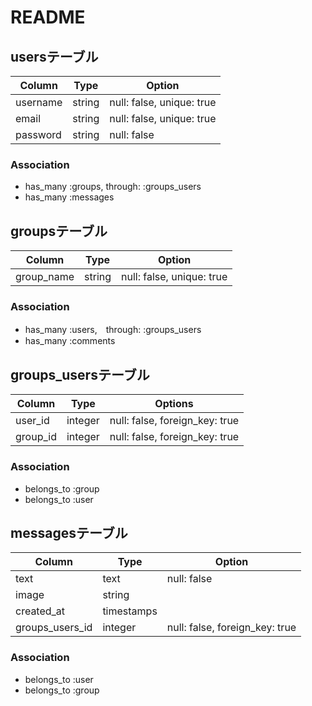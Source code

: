 # README

## usersテーブル

|Column|Type|Option|
|------|----|------|
|username|string|null: false, unique: true|
|email|string|null: false, unique: true|
|password|string|null: false|

### Association
- has_many :groups, through: :groups_users
- has_many :messages

## groupsテーブル

|Column|Type|Option|
|------|----|------|
|group_name|string|null: false, unique: true|

### Association
- has_many :users,　through: :groups_users
- has_many :comments

## groups_usersテーブル

|Column|Type|Options|
|------|----|-------|
|user_id|integer|null: false, foreign_key: true|
|group_id|integer|null: false, foreign_key: true|

### Association
- belongs_to :group
- belongs_to :user

## messagesテーブル

|Column|Type|Option|
|------|----|------|
|text|text|null: false|
|image|string||
|created_at|timestamps||
|groups_users_id|integer|null: false, foreign_key: true|

### Association
- belongs_to :user
- belongs_to :group